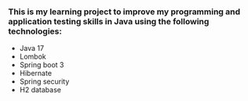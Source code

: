 
### This is my learning project to improve my programming and application testing skills in Java using the following technologies:

* Java 17
* Lombok
* Spring boot 3
* Hibernate
* Spring security
* H2 database
